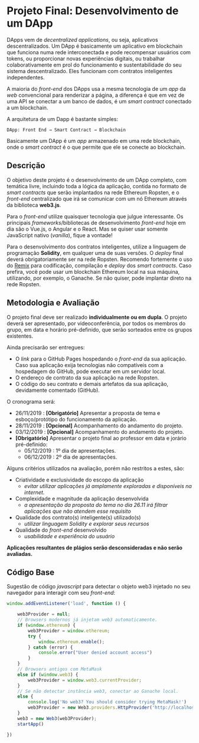 # Projeto Final: Desenvolvimento de um DApp

DApps vem de *decentralized applications*, ou seja, aplicativos descentralizados. Um DApp é basicamente um aplicativo em blockchain que funciona numa rede interconectada e pode recompensar usuários com tokens, ou proporcionar novas experiências digitais, ou trabalhar colaborativamente em prol do funcionamento e sustentabilidade do seu sistema descentralizado. Eles funcionam com contratos inteligentes independentes.

A maioria do *front-end* dos DApps usa a mesma tecnologia de um *app* da _web_ convencional para renderizar a página, a diferença é que em vez de uma API se conectar a um banco de dados, é um *smart contract* conectado a um blockchain. 

A arquitetura de um Dapp é bastante simples:

```DApp: Front End → Smart Contract → Blockchain```

Basicamente um DApp é um *app* armazenado em uma rede blockchain, onde o *smart contract* é o que permite que ele se conecte ao blockchain.


## Descrição

O objetivo deste projeto é o desenvolvimento de um DApp completo, com temática livre, incluindo toda a lógica da aplicação, contida no formato de _smart contracts_ que serão implantados na rede Ethereum Ropsten, e o *front-end* centralizado que irá se comunicar com um nó Ethereum através da biblioteca **web3.js**.

Para o *front-end* utilize quaisquer tecnologia que julgue interessante. Os principais *frameworks*/bibliotecas de desenvolvimento *front-end* hoje em dia são o Vue.js, o Angular e o React. Mas se quiser usar somente JavaScript nativo (_vanilla_), fique a vontade!

Para o desenvolvimento dos contratos inteligentes, utilize a linguagem de programação **Solidity**, em qualquer uma de suas versões. O *deploy* final deverá obrigatoriamente ser na rede Ropsten. Recomendo fortemente o uso do [Remix](https://remix.ethereum.org/) para codificação, compilação e _deploy_ dos _smart contracts_. Caso prefira, vocë pode usar um blockchain Ethereum local na sua máquina, utilizando, por exemplo, o Ganache. Se não quiser, pode implantar direto na rede Ropsten.


## Metodologia e Avaliação

O projeto final deve ser realizado **individualmente ou em dupla**. O projeto deverá ser apresentado, por videoconferência, por todos os membros do grupo, em data e horário pré-definido, que serão sorteados entre os grupos existentes.

Ainda precisarão ser entregues:

- O *link* para o GitHub Pages hospedando o *front-end* da sua aplicação. Caso sua aplicação exija tecnologias não compatíveis com a hospedagem do GitHub, pode executar em um servidor local.
- O endereço de contrato da sua aplicação na rede Ropsten.
- O código do seu contrato e demais artefatos da sua aplicação, devidamente comentado (GitHub).

O cronograma será:

- 26/11/2019 : **[Obrigatório]** Apresentar a proposta de tema e esboço/protótipo do funcionamento da aplicação.
- 28/11/2019 : **[Opcional]** Acompanhamento do andamento do projeto.
- 03/12/2019 : **[Opcional]** Acompanhamento do andamento do projeto.
- **[Obrigatório]** Apresentar o projeto final ao professor em data e jorário pré-definido:
    - 05/12/2019 : 1º dia de apresentações.
    - 06/12/2019 : 2º dia de apresentações.


Alguns critérios utilizados na avaliação, porém não restritos a estes, são:

- Criatividade e exclusividade do escopo da aplicação
    - *evitar utilizar aplicações já amplamente exploradas e disponíveis na internet.*
- Complexidade e magnitude da aplicação desenvolvida
    - *a apresentação da proposta do tema no dia 26.11 irá filtrar aplicações que não atendem esse requisito*
- Qualidade dos contrato(s) inteligente(s) utilizado(s)
    - *utilizar linguagem Solidity e explorar seus recursos*
- Qualidade do *front-end* desenvolvido
    - *usabilidade e experiência do usuário*

**Aplicações resultantes de plágios serão desconsideradas e não serão avaliadas.**

## Código Base

Sugestão de código *javascript* para detectar o objeto web3 injetado no seu navegador para interagir com seu *front-end*:

```javascript
window.addEventListener('load', function () {

    web3Provider = null;
    // Browsers modernos já injetam web3 automaticamente.
    if (window.ethereum) {
        web3Provider = window.ethereum;
        try {
            window.ethereum.enable();
        } catch (error) {
            console.error("User denied account access")
        }
    }
    // Browsers antigos com MetaMask
    else if (window.web3) {
        web3Provider = window.web3.currentProvider;
    }
    // Se não detectar instância web3, conectar ao Ganache local.
    else {
        console.log('No web3? You should consider trying MetaMask!')
        web3Provider = new Web3.providers.HttpProvider('http://localhost:7545');
    }
    web3 = new Web3(web3Provider);
    startApp()

})
```
